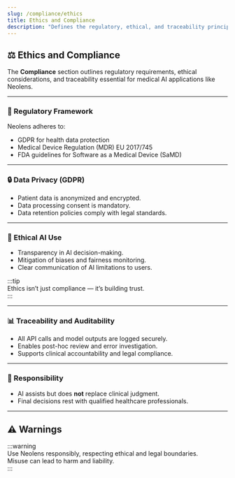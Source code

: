 ```yaml
---
slug: /compliance/ethics
title: Ethics and Compliance
description: "Defines the regulatory, ethical, and traceability principles guiding safe and trustworthy medical AI use."
---
```


## ⚖️ Ethics and Compliance

The **Compliance** section outlines regulatory requirements, ethical considerations, and traceability essential for medical AI applications like Neolens.

---

### 📜 Regulatory Framework

Neolens adheres to:

- GDPR for health data protection
- Medical Device Regulation (MDR) EU 2017/745
- FDA guidelines for Software as a Medical Device (SaMD)

---

### 🔒 Data Privacy (GDPR)

- Patient data is anonymized and encrypted.
- Data processing consent is mandatory.
- Data retention policies comply with legal standards.

---

### 🤖 Ethical AI Use

- Transparency in AI decision-making.
- Mitigation of biases and fairness monitoring.
- Clear communication of AI limitations to users.

:::tip  
Ethics isn’t just compliance — it’s building trust.  
:::

---

### 📊 Traceability and Auditability

- All API calls and model outputs are logged securely.
- Enables post-hoc review and error investigation.
- Supports clinical accountability and legal compliance.

---

### 🧩 Responsibility

- AI assists but does **not** replace clinical judgment.
- Final decisions rest with qualified healthcare professionals.

---

## ⚠️ Warnings

:::warning  
Use Neolens responsibly, respecting ethical and legal boundaries.  
Misuse can lead to harm and liability.  
:::
